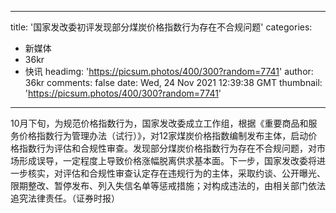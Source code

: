
---
title: '国家发改委初评发现部分煤炭价格指数行为存在不合规问题'
categories: 
 - 新媒体
 - 36kr
 - 快讯
headimg: 'https://picsum.photos/400/300?random=7741'
author: 36kr
comments: false
date: Wed, 24 Nov 2021 12:39:38 GMT
thumbnail: 'https://picsum.photos/400/300?random=7741'
---

<div>   
10月下旬，为规范价格指数行为，国家发改委成立工作组，根据《重要商品和服务价格指数行为管理办法（试行）》，对12家煤炭价格指数编制发布主体，启动价格指数行为评估和合规性审查。发现部分煤炭价格指数行为存在不合规问题，对市场形成误导，一定程度上导致价格涨幅脱离供求基本面。下一步，国家发改委将进一步核实，对评估和合规性审查认定存在违规行为的主体，采取约谈、公开曝光、限期整改、暂停发布、列入失信名单等惩戒措施；对构成违法的，由相关部门依法追究法律责任。（证券时报）  
</div>
            